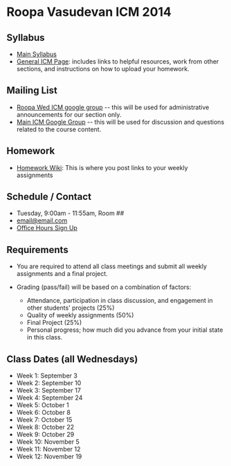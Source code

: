 Roopa Vasudevan ICM 2014
========================================

Syllabus
--------
- [Main Syllabus](https://github.com/ITPNYU/ICM-2013/blob/master/Syllabus-2014-All.md)
- [General ICM Page](https://github.com/ITPNYU/ICM-2014/blob/master/README.md): includes links to helpful resources, work from other sections, and instructions on how to upload your homework.

Mailing List
------------
- [Roopa Wed ICM google group](_______________) -- this will be used for administrative announcements for our section only.
- [Main ICM Google Group](https://groups.google.com/a/itp.nyu.edu/group/icm) -- this will be used for discussion and questions related to the course content.

Homework
--------
- [Homework Wiki](https://github.com/ITPNYU/ICM-2013/wiki/Homework-Roopa-Wednesday): This is where you post links to your weekly assignments

Schedule / Contact
------------------
- Tuesday, 9:00am - 11:55am, Room ##
- email@email.com
- [Office Hours Sign Up](______)

Requirements
------------
- You are required to attend all class meetings and submit all weekly assignments and a final project.

- Grading (pass/fail) will be based on a combination of factors:
    - Attendance, participation in class discussion, and engagement in other students' projects (25%)
    - Quality of weekly assignments (50%) 
    - Final Project (25%)
    - Personal progress; how much did you advance from your initial state in this class.

Class Dates (all Wednesdays)
-----------
- Week 1: September 3
- Week 2: September 10
- Week 3: September 17
- Week 4: September 24
- Week 5: October 1
- Week 6: October 8
- Week 7: October 15
- Week 8: October 22
- Week 9: October 29
- Week 10: November 5
- Week 11: November 12
- Week 12: November 19
